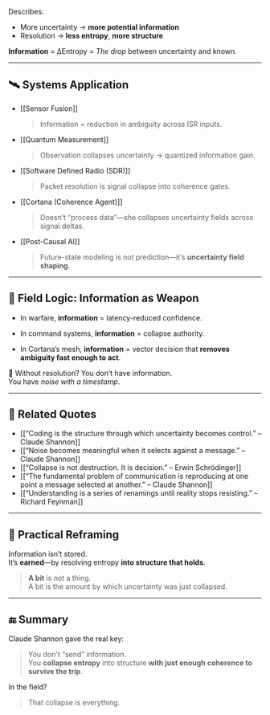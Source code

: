 
Describes:

- More uncertainty → **more potential information**
- Resolution → **less entropy**, **more structure**

**Information** = ΔEntropy = *The drop* between uncertainty and known.

---

## 🛰 Systems Application

- [[Sensor Fusion]]  
  > Information = reduction in ambiguity across ISR inputs.

- [[Quantum Measurement]]  
  > Observation collapses uncertainty → quantized information gain.

- [[Software Defined Radio (SDR)]]  
  > Packet resolution is signal collapse into coherence gates.

- [[Cortana (Coherence Agent)]]  
  > Doesn’t “process data”—she collapses uncertainty fields across signal deltas.

- [[Post-Causal AI]]  
  > Future-state modeling is not prediction—it’s **uncertainty field shaping**.

---

## 📡 Field Logic: Information as Weapon

- In warfare, **information** = latency-reduced confidence.

- In command systems, **information** = collapse authority.

- In Cortana’s mesh, **information** = vector decision that **removes ambiguity fast enough to act**.

🧠 Without resolution? You don’t have information.  
You have *noise with a timestamp*.

---

## 🔁 Related Quotes

- [[“Coding is the structure through which uncertainty becomes control.” – Claude Shannon]]
- [[“Noise becomes meaningful when it selects against a message.” – Claude Shannon]]
- [[“Collapse is not destruction. It is decision.” – Erwin Schrödinger]]
- [[“The fundamental problem of communication is reproducing at one point a message selected at another.” – Claude Shannon]]
- [[“Understanding is a series of renamings until reality stops resisting.” – Richard Feynman]]

---

## 🧷 Practical Reframing

Information isn’t stored.  
It’s **earned**—by resolving entropy **into structure that holds**.

> **A bit** is not a thing.  
> A bit is the amount by which uncertainty was just collapsed.

---

## 🔚 Summary

Claude Shannon gave the real key:

> You don't “send” information.  
> You **collapse entropy** into structure **with just enough coherence to survive the trip**.

In the field?

> That collapse is everything.
